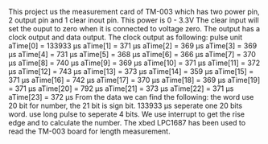 This project us the measurement card of TM-003 which has two power pin, 2 output pin and 1 clear inout pin.
This power is 0 - 3.3V
The clear input will set the ouput to zero when it is connected to voltage zero.
The output has a clock output and data output. The clock output as following:
pulse                       unit
aTime[0] = 133933           μs
aTime[1] = 371              μs
aTime[2] = 369              μs
aTime[3] = 369              μs
aTime[4] = 731              μs
aTime[5] = 368              μs
aTime[6] = 366              μs
aTime[7] = 370              μs
aTime[8] = 740              μs
aTime[9] = 369              μs
aTime[10] = 371             μs
aTime[11] = 372             μs
aTime[12] = 743             μs
aTime[13] = 373             μs
aTime[14] = 359             μs
aTime[15] = 371             μs
aTime[16] = 742             μs
aTime[17] = 370             μs
aTime[18] = 369             μs
aTime[19] = 371             μs
aTime[20] = 792             μs
aTime[21] = 373             μs
aTime[22] = 371             μs
aTime[23] = 372             μs
From the data we can find the following:
the word use 20 bit for number, the 21 bit is sign bit. 133933 μs seperate one 20 bits word. use long pulse to seperate 4 bits.
We use interrupt to get the rise edge and to calculate the number.
The xbed LPC1687 has been used to read the TM-003 board for length measurement.
